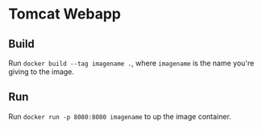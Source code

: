 # Tomcat Webapp

## Build

Run `docker build --tag imagename .`, where `imagename` is the name you're giving to the image.

## Run

Run `docker run -p 8080:8080 imagename` to up the image container.